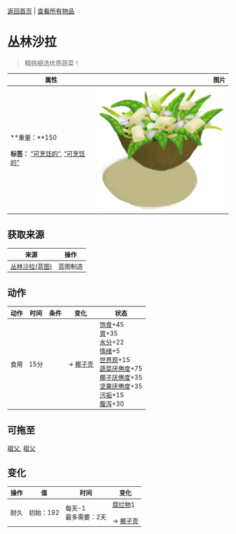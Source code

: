 [返回首页](index.md)   |  [查看所有物品](object.md)
# 丛林沙拉  
> 精挑细选优质蔬菜！  
  
  属性  |   图片   
 ----  |  ----:   
 **重量：**150<br><br>**标签：**	[“可烹饪的”](tag_Cookable.md), [“可烹饪的”](tag_MealCoconutShell.md)  |  ![](Sprite/JungleSalad.png)   
  
## 获取来源  
来源  |  操作  
----  |  ----  
[丛林沙拉(蓝图)](Bp_JungleSalad.md)  |  蓝图制造  
## 动作  
动作  |  时间  |  条件  |  变化  |  状态  
----  |  ----  |  ----  |  ----  |  ----  
食用  |  15分  |    |  → [椰子壳](CoconutShell.md)<br>  |  [饱食](Satiation.md)+45<br>[胃](Stomach.md)+35<br>[水分](Hydration.md)+22<br>[情绪](Morale.md)+5<br>[世界观](Structure.md)+15<br>[蔬菜<nobr>厌倦度</nobr>](SaturationVegetables.md)+75<br>[椰子<nobr>厌倦度</nobr>](SaturationCoconuts.md)+35<br>[坚果<nobr>厌倦度</nobr>](SaturationNuts.md)+35<br>[污垢](Filth.md)+15<br>[腹泻](Diarrhoea.md)+30  
## 可拖至  
[祖父](Grandfather.md), [祖父](GrandfatherHealthy.md)  
## 变化  
操作  |  值  |  时间  |  变化  
----  |  ----  |  ----  |  ----  
耐久  |  初始：192  |  每天-1<br>最多需要：2天  |  [腐烂物](RottenRemains.md)1 <br><br>→ [椰子壳](CoconutShell.md)  
